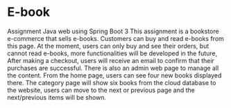 # E-book
Assignment Java web using Spring Boot 3
This assignment is a bookstore e-commerce that sells e-books. Customers can buy and read e-books from this page. At the moment, users can only buy and see their orders, but cannot read e-books, more functionalities will be developed in the future, After making a checkout, users will receive an email to confirm that their purchases are successful. There is also an admin web page to manage all the content. From the home page, users can see four new books displayed there. The category page will show six books from the cloud database to the website, users can move to the next or previous page and the next/previous items will be shown.
